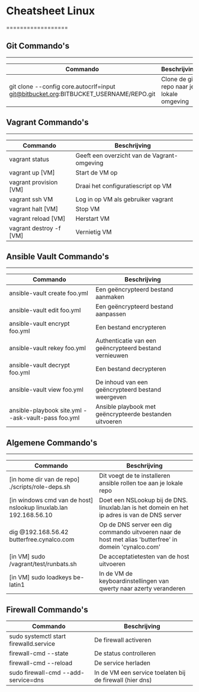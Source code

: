 # Cheatsheet Linux
==================

## Git Commando's
-----------------

|Commando|Beschrijving|
|-------|-----------|
|git clone --config core.autocrlf=input git@bitbucket.org:BITBUCKET_USERNAME/REPO.git|Clone de git repo naar je lokale omgeving|

## Vagrant Commando's
---------------------

|Commando|Beschrijving|
|-------|-----------|
|vagrant status|Geeft een overzicht van de Vagrant-omgeving|
|vagrant up [VM]|Start de VM op|
|vagrant provision [VM]|Draai het configuratiescript op VM|
|vagrant ssh VM|Log in op VM als gebruiker vagrant|
|vagrant halt [VM]|Stop VM|
|vagrant reload [VM]|Herstart VM|
|vagrant destroy -f [VM]|Vernietig VM|

## Ansible Vault Commando's
----------------------------

|Commando|Beschrijving|
|--------|------------|
|ansible-vault create foo.yml|Een geëncrypteerd bestand aanmaken|
|ansible-vault edit foo.yml|Een geëncrypteerd bestand aanpassen|
|ansible-vault encrypt foo.yml|Een bestand encrypteren|
|ansible-vault rekey foo.yml|Authenticatie van een geëncrypteerd bestand vernieuwen|
|ansible-vault decrypt foo.yml|Een bestand decrypteren|
|ansible-vault view foo.yml|De inhoud van een geëncrypteerd bestand weergeven|
|ansible-playbook site.yml --ask-vault-pass foo.yml|Ansible playbook met geëncrypteerde bestanden uitvoeren|


## Algemene Commando's
------------------------

|Commando|Beschrijving|
|-------|-----------|
|[in home dir van de repo] ./scripts/role-deps.sh|Dit voegt de te installeren ansible rollen toe aan je lokale repo|
|[in windows cmd van de host] nslookup linuxlab.lan 192.168.56.10|Doet een NSLookup bij de DNS. linuxlab.lan is het domein en het ip adres is van de DNS server|
|dig @192.168.56.42 butterfree.cynalco.com|Op de DNS server een dig commando uitvoeren naar de host met alias 'butterfree' in domein 'cynalco.com'|
|[in VM] sudo /vagrant/test/runbats.sh|De acceptatietesten van de host uitvoeren|
|[in VM] sudo loadkeys be-latin1|In de VM de keyboardinstellingen van qwerty naar azerty veranderen|

## Firewall Commando's
|Commando|Beschrijving|
|--------|-----------|
|sudo systemctl start firewalld.service|De firewall activeren|
|firewall-cmd --state|De status controlleren|
|firewall-cmd --reload|De service herladen|
|sudo firewall-cmd --add-service=dns|In de VM een service toelaten bij de firewall (hier dns)|

